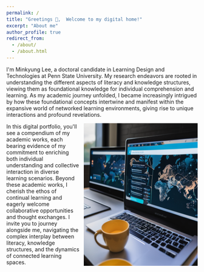 ```yaml
---
permalink: /
title: "Greetings 🖖,  Welcome to my digital home!"
excerpt: "About me"
author_profile: true
redirect_from: 
  - /about/
  - /about.html
---
```


I'm Minkyung Lee, a doctoral candidate in Learning Design and Technologies at Penn State University. My research endeavors are rooted in understanding the different aspects of literacy and knowledge structures, viewing them as foundational knowledge for individual comprehension and learning. As my academic journey unfolded, I became increasingly intrigued by how these foundational concepts intertwine and manifest within the expansive world of networked learning environments, giving rise to unique interactions and profound revelations.

<img src="images/0virtualclass.png" alt="Virtual Class" style="float:right; margin-left:10px;" width="300px">In this digital portfolio, you'll see a compendium of my academic works, each bearing evidence of my commitment to enriching both individual understanding and collective interaction in diverse learning scenarios. Beyond these academic works, I cherish the ethos of continual learning and eagerly welcome collaborative opportunities and thought exchanges. I invite you to journey alongside me, navigating the complex interplay between literacy, knowledge structures, and the dynamics of connected learning spaces.

